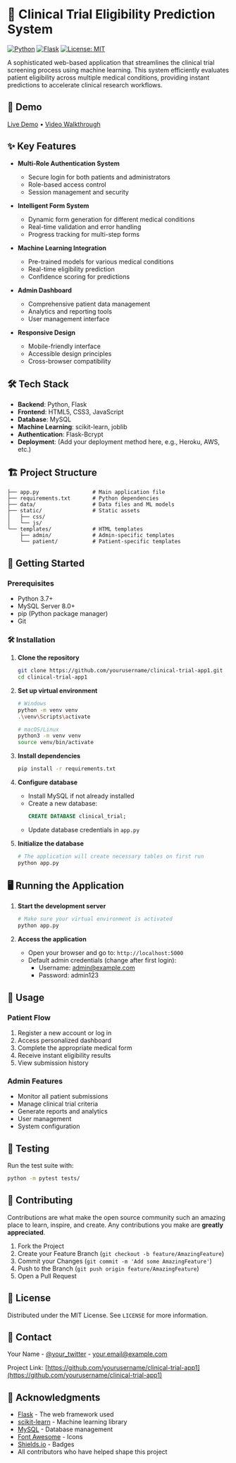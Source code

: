 # 🏥 Clinical Trial Eligibility Prediction System

[![Python](https://img.shields.io/badge/Python-3.7+-blue.svg)](https://www.python.org/downloads/)
[![Flask](https://img.shields.io/badge/Flask-2.0.1-green.svg)](https://flask.palletsprojects.com/)
[![License: MIT](https://img.shields.io/badge/License-MIT-yellow.svg)](https://opensource.org/licenses/MIT)

A sophisticated web-based application that streamlines the clinical trial screening process using machine learning. This system efficiently evaluates patient eligibility across multiple medical conditions, providing instant predictions to accelerate clinical research workflows.

## 🚀 Demo

[Live Demo](#) • [Video Walkthrough](#)

## ✨ Key Features

- **Multi-Role Authentication System**
  - Secure login for both patients and administrators
  - Role-based access control
  - Session management and security

- **Intelligent Form System**
  - Dynamic form generation for different medical conditions
  - Real-time validation and error handling
  - Progress tracking for multi-step forms

- **Machine Learning Integration**
  - Pre-trained models for various medical conditions
  - Real-time eligibility prediction
  - Confidence scoring for predictions

- **Admin Dashboard**
  - Comprehensive patient data management
  - Analytics and reporting tools
  - User management interface

- **Responsive Design**
  - Mobile-friendly interface
  - Accessible design principles
  - Cross-browser compatibility

## 🛠️ Tech Stack

- **Backend**: Python, Flask
- **Frontend**: HTML5, CSS3, JavaScript
- **Database**: MySQL
- **Machine Learning**: scikit-learn, joblib
- **Authentication**: Flask-Bcrypt
- **Deployment**: (Add your deployment method here, e.g., Heroku, AWS, etc.)

## 🏗️ Project Structure

```
├── app.py                 # Main application file
├── requirements.txt       # Python dependencies
├── data/                  # Data files and ML models
├── static/                # Static assets
│   ├── css/
│   └── js/
└── templates/             # HTML templates
    ├── admin/             # Admin-specific templates
    └── patient/           # Patient-specific templates
```

## 🚀 Getting Started

### Prerequisites

- Python 3.7+
- MySQL Server 8.0+
- pip (Python package manager)
- Git

### 🛠 Installation

1. **Clone the repository**
   ```bash
   git clone https://github.com/yourusername/clinical-trial-app1.git
   cd clinical-trial-app1
   ```

2. **Set up virtual environment**
   ```bash
   # Windows
   python -m venv venv
   .\venv\Scripts\activate
   
   # macOS/Linux
   python3 -m venv venv
   source venv/bin/activate
   ```

3. **Install dependencies**
   ```bash
   pip install -r requirements.txt
   ```

4. **Configure database**
   - Install MySQL if not already installed
   - Create a new database:
     ```sql
     CREATE DATABASE clinical_trial;
     ```
   - Update database credentials in `app.py`

5. **Initialize the database**
   ```bash
   # The application will create necessary tables on first run
   python app.py
   ```

## 🖥️ Running the Application

1. **Start the development server**
   ```bash
   # Make sure your virtual environment is activated
   python app.py
   ```

2. **Access the application**
   - Open your browser and go to: `http://localhost:5000`
   - Default admin credentials (change after first login):
     - Username: admin@example.com
     - Password: admin123

## 📱 Usage

### Patient Flow
1. Register a new account or log in
2. Access personalized dashboard
3. Complete the appropriate medical form
4. Receive instant eligibility results
5. View submission history

### Admin Features
- Monitor all patient submissions
- Manage clinical trial criteria
- Generate reports and analytics
- User management
- System configuration

## 🧪 Testing

Run the test suite with:
```bash
python -m pytest tests/
```

## 🤝 Contributing

Contributions are what make the open source community such an amazing place to learn, inspire, and create. Any contributions you make are **greatly appreciated**.

1. Fork the Project
2. Create your Feature Branch (`git checkout -b feature/AmazingFeature`)
3. Commit your Changes (`git commit -m 'Add some AmazingFeature'`)
4. Push to the Branch (`git push origin feature/AmazingFeature`)
5. Open a Pull Request

## 📄 License

Distributed under the MIT License. See `LICENSE` for more information.

## 📧 Contact

Your Name - [@your_twitter](https://twitter.com/your_twitter) - your.email@example.com

Project Link: [https://github.com/yourusername/clinical-trial-app1](https://github.com/yourusername/clinical-trial-app1)

## 🙏 Acknowledgments

- [Flask](https://flask.palletsprojects.com/) - The web framework used
- [scikit-learn](https://scikit-learn.org/) - Machine learning library
- [MySQL](https://www.mysql.com/) - Database management
- [Font Awesome](https://fontawesome.com/) - Icons
- [Shields.io](https://shields.io/) - Badges
- All contributors who have helped shape this project
